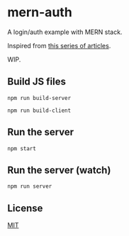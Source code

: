 # mern-auth

A login/auth example with MERN stack.

Inspired from [this series of articles](https://blog.bitsrc.io/build-a-login-auth-app-with-mern-stack-part-1-c405048e3669).

WIP.

## Build JS files

```
npm run build-server

npm run build-client
```

## Run the server

```
npm start
```

## Run the server (watch)

```
npm run server
```

## License

[MIT](LICENSE)
